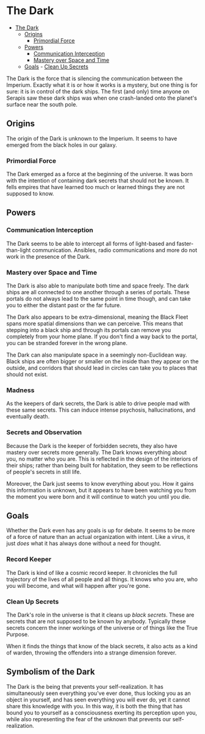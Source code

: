 # The Dark

<!--toc:start-->

- [The Dark](#the-dark)
  - [Origins](#origins)
    - [Primordial Force](#primordial-force)
  - [Powers](#powers)
    - [Communication Interception](#communication-interception)
    - [Mastery over Space and Time](#mastery-over-space-and-time)
  - [Goals](#goals) - [Clean Up Secrets](#clean-up-secrets)
  <!--toc:end-->

The Dark is the force that is silencing the communication between the Imperium. Exactly what it is
or how it works is a mystery, but one thing is for sure: it is in control of the dark ships. The
first (and only) time anyone on Serapis saw these dark ships was when one crash-landed onto the
planet's surface near the south pole.

## Origins

The origin of the Dark is unknown to the Imperium. It seems to have emerged from the black holes in
our galaxy.

### Primordial Force

The Dark emerged as a force at the beginning of the universe. It was born with the intention of
containing dark secrets that should not be known. It fells empires that have learned too much or
learned things they are not supposed to know.

## Powers

### Communication Interception

The Dark seems to be able to intercept all forms of light-based and faster-than-light communication.
Ansibles, radio communications and more do not work in the presence of the Dark.

### Mastery over Space and Time

The Dark is also able to manipulate both time and space freely. The dark ships are all connected to
one another through a series of portals. These portals do not always lead to the same point in time
though, and can take you to either the distant past or the far future.

The Dark also appears to be extra-dimensional, meaning the Black Fleet spans more spatial dimensions
than we can perceive. This means that stepping into a black ship and through its portals can remove
you completely from your home plane. If you don't find a way back to the portal, you can be stranded
forever in the wrong plane.

The Dark can also manipulate space in a seemingly non-Euclidean way. Black ships are often bigger or
smaller on the inside than they appear on the outside, and corridors that should lead in circles can
take you to places that should not exist.

### Madness

As the keepers of dark secrets, the Dark is able to drive people mad with these same secrets. This
can induce intense psychosis, hallucinations, and eventually death.

### Secrets and Observation

Because the Dark is the keeper of forbidden secrets, they also have mastery over secrets more
generally. The Dark knows everything about you, no matter who you are. This is reflected in the
design of the interiors of their ships; rather than being built for habitation, they seem to be
reflections of people's secrets in still life.

Moreover, the Dark just seems to know everything about you. How it gains this information is
unknown, but it appears to have been watching you from the moment you were born and it will continue
to watch you until you die.

## Goals

Whether the Dark even has any goals is up for debate. It seems to be more of a force of nature than
an actual organization with intent. Like a virus, it just _does_ what it has always done without a
need for thought.

### Record Keeper

The Dark is kind of like a cosmic record keeper. It chronicles the full trajectory of the lives of
all people and all things. It knows who you are, who you will become, and what will happen after
you're gone.

### Clean Up Secrets

The Dark's role in the universe is that it cleans up _black secrets_. These are secrets that are not
supposed to be known by anybody. Typically these secrets concern the inner workings of the universe
or of things like the True Purpose.

When it finds the things that know of the black secrets, it also acts as a kind of warden, throwing
the offenders into a strange dimension forever.

## Symbolism of the Dark

The Dark is the being that prevents your self-realization. It has simultaneously seen everything
you've ever done, thus locking you as an object in yourself, and has seen everything you will ever
do, yet it cannot share this knowledge with you. In this way, it is both the thing that has bound
you to yourself as a consciousness exerting its perception upon you, while also representing the
fear of the unknown that prevents our self-realization.
